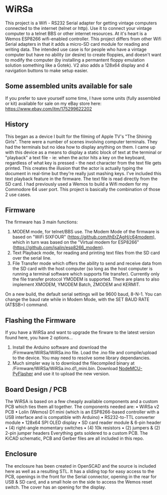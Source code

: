 # WiRSa
This project is a Wifi - RS232 Serial adapter for getting vintage computers connected to the internet (telnet or http). Use it to connect your vintage computer to a telnet BBS or other internet resources. At it's heart is a Wemos ESP8266 wifi-enabled controller. This project differs from other Wifi Serial adapters in that it adds a micro-SD card module for reading and writing data. The intended use case is for people who have a vintage computer but have no ability (or desire) to create floppies, and doesn't want to modify the computer (by installing a permantent floppy emulation solution something like a Gotek). V2 also adds a 128x64 display and 4 navigation buttons to make setup easier.

## Some assembled units available for sale
If you prefer to save yourself some time, I have some units (fully assembled or kit) available for sale on my eBay store here: https://www.ebay.com/itm/175299622202 

## History
This began as a device I built for the filming of Apple TV's "The Shining Girls". There were a number of scenes involving computer terminals. They had the terminals but no idea how to display anything on them. I came up with this device as a means to display a static block of text at the terminal or "playback" a text file - ie: when the actor hits a key on the keyboard, regardless of what key is pressed - the next character from the text file gets printed. This creates the illusion that the actor is actually typing the document in real-time but they're really just mashing keys. I've included this text playback feature in the firmware. The text file is read directly from the SD card. I had previously used a Wemos to build a Wifi modem for my Commodore 64 user port. This project is basically the combination of those 2 use cases.

## Firmware
The firmware has 3 main functions:  
1. MODEM mode, for telnet/BBS use. The Modem Mode of the firmware is based on "WiFi SIXFOUR" (https://github.com/thErZAgH/c64modem), which in turn was based on the "Virtual modem for ESP8266" (https://github.com/jsalin/esp8266_modem).
2. Text Playback mode, for reading and printing text files from the SD card over the serial line.
3. File Transfer mode which offers the ability to send and receive data from the SD card with the host computer (so long as the host computer is running a terminal software which supports file transfer). Currently only the file transfer protocol YMODEM is supported. There are plans to also implement XMODEM,  YMODEM Batch, ZMODEM and KERMIT.

On a new build, the default serial settings will be 9600 baud, 8-N-1. You can change the baud rate while in Modem Mode, with the SET BAUD RATE (AT$SB=) command.

## Flashing the Firmware
If you have a WiRSa and want to upgrade the firware to the latest version found here, you have 2 options... 
1. Install the Arduino software and download the /Firmware/WiRSa/WiRSa.ino file. Load the .ino file and compile/upload to the device. You may need to resolve some library dependancies.
2. Much simpler way is to download the filecompiled binary at /Firmware/WiRSa/WiRSa.ino.d1_mini.bin. Download [NodeMCU-PyFlasher](https://github.com/marcelstoer/nodemcu-pyflasher/releases) and use it to upload the new version. 

## Board Design / PCB
The WiRSA is based on a few cheaply available components and a custom PCB which ties them all together. The components needed are: 
• WiRSa v2 PCB
• Lolin (Wemos) D1 mini (which is an ESP8266-based controller with a USB interface and is compatible with Arduino)
• RS232-to-TTL converter module
• 128x64 SPI OLED display
• SD card reader module & 6-pin header
• (4) right-angle momentary switches
• (4) 10k resistors
• (2) jumpers & (2) 2-pin jumper headers
Everything gets soldered to a custom PCB. The KiCAD schematic, PCB and Gerber files are all included in this repo. 

## Enclosure
The enclosure has been created in OpenSCAD and the source is included here as well as a resulting STL. It has a sliding top for easy access to the PCB, openings in the front for the Serial connector, opening in the rear for USB & SD card, and a small hole on the side to access the Wemos reset switch. The cover has an opening for the display.
